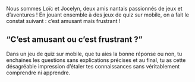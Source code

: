 Nous sommes Loïc et Jocelyn, deux amis nantais passionnés de jeux et d’aventures !
En jouant ensemble à des jeux de quiz sur mobile, on a fait le constat suivant : c’est amusant mais frustrant !

## “C’est amusant ou c’est frustrant ?”

Dans un jeu de quiz sur mobile, que tu aies la bonne réponse ou non, tu enchaines les questions sans explications précises et au final, tu as cette désagréable impression d’étaler tes connaissances sans véritablement comprendre ni apprendre.

